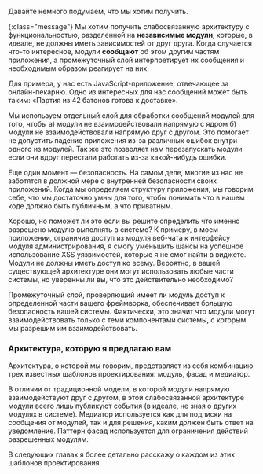 <!-- ### Мозговой штурм -->

Давайте немного подумаем, что мы хотим получить.

{:class="message"}
Мы хотим получить слабосвязанную архитектуру с функциональностью, разделенной
на **независимые модули**, которые, в идеале, не должны иметь зависимостей от друг
друга. Когда случается что-то интересное, модули **сообщают** об этом другим
частям приложения, а промежуточный слой интерпретирует их сообщения и необходимым
образом реагирует на них.

Для примера, у нас есть JavaScript-приложение, отвечающее за онлайн-пекарню.
Одно из интересных для нас сообщений может быть таким: «Партия из 42 батонов
готова к доставке».

Мы используем отдельный слой для обработки сообщений модулей для того, чтобы
а) модули не взаимодействовали напрямую с ядром б) модули не взаимодействовали
напрямую друг с другом. Это помогает не допустить падение приложения из-за
различных ошибок внутри одного из модулей. Так же это позволяет нам перезапускать
модули если они вдруг перестали работать из-за какой-нибудь ошибки.

Еще один момент — безопасность. На самом деле, многие из нас не заботятся
в должной мере о внутренней безопасности своих приложений. Когда мы определяем
структуру приложения, мы говорим себе, что мы достаточно умны для того, чтобы
понимать что в нашем коде должно быть публичным, а что приватным.

Хорошо, но поможет ли это если вы решите определить что именно разрешено
модулю выполнять в системе? К примеру, в моем приложении, ограничив доступ из
модуля веб-чата к интерфейсу модуля администрирования, я смогу уменьшить шансы
на успешное использование XSS уязвимостей, которые я не смог найти в виджете.
Модули не должны иметь доступ ко всему. Вероятно, в вашей существующей
архитектуре они могут использовать любые части системы, но уверенны ли вы, что
это действительно необходимо?

Промежуточный слой, проверяющий имеет ли модуль доступ к определенной части
вашего фреймворка, обеспечивает большую безопасность вашей системы. Фактически,
это значит что модули могут взаимодействовать только с теми компонентами 
системы, с которым мы разрешим им взаимодействовать.


### Архитектура, которую я предлагаю вам

Архитектура, о которой мы говорим, представляет из себя комбинацию трех
известных шаблонов проектирования: модуль, фасад и медиатор.

В отличии от традиционной модели, в которой модули напрямую взаимодействуют
друг с другом, в этой слабосвязанной архитектуре модули всего лишь публикуют
события (в идеале, не зная о других модулях в системе). Медиатор используется
как для подписки на сообщения от модулей, так и для решения, каким должен быть
ответ на уведомление. Паттерн фасад используется для ограничения действий
разрешенных модулям.

В следующих главах я более детально расскажу о каждом из этих шаблонов
проектирования.